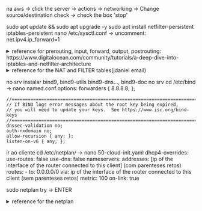 na aws -> click the server -> actions -> networking -> Change source/destination check -> check the box 'stop'

sudo apt update && sudo apt upgrade -y
sudo apt install netfilter-persistent iptables-persistent
nano /etc/sysctl.conf -> uncomment: net.ipv4.ip_forward=1

<details>
  <summary>reference for prerouting, input, forward, output, postrouting: https://www.digitalocean.com/community/tutorials/a-deep-dive-into-iptables-and-netfilter-architecture</summary>
  <br>
  + prerouting: NAT -> change ip of the packet before entering the router
  + postrouting: NAT -> change ip of the packet after entering the router | e.g client wants to access http server on the internet, the source ip changes to the public ip of the router
  + input: FILTER(like acl) -> filters packets(IP can be public or private i think) that are going to enter any of the router's ports/IPs
  + output: FILTER(like acl) -> filters packets(IP can be public or private i think) that are now located in the router, and are destined to an IP that is not router's
  + forward: FILTER(like acl) -> like an extended acl? idk
</details>


<details>
<summary>reference for the NAT and FILTER tables(jdaniel email)</summary>
<br>
# Generated by iptables-save v1.6.0 on Thu Nov 24 23:42:12 2020
*filter
:INPUT DROP [0:0]
:FORWARD DROP [0:0]
:OUTPUT DROP [0:0]
-A INPUT -p tcp -m tcp --dport 22 -m state --state NEW,ESTABLISHED -j ACCEPT
-A INPUT -p tcp -m tcp --sport 22 -m state --state ESTABLISHED -j ACCEPT
-A INPUT -p icmp -m icmp --icmp-type 0 -m state --state RELATED,ESTABLISHED -j ACCEPT
-A INPUT -s 10.0.0.0/30 -p icmp -m icmp --icmp-type 8 -m state --state NEW,RELATED,ESTABLISHED -j ACCEPT
-A INPUT -m limit --limit 3/min -j LOG --log-prefix "IPTABLES:INPUT:Denied: " --log-level 7
-A INPUT -j REJECT --reject-with icmp-port-unreachable
-A FORWARD -d 172.16.0.2/32 -p tcp -m tcp --dport 443 -m state --state NEW,ESTABLISHED -j ACCEPT
-A FORWARD -s 172.16.0.2/32 -p tcp -m tcp --sport 443 -m state --state ESTABLISHED -j ACCEPT
-A FORWARD -d 192.168.0.2/32 -p tcp -m tcp --dport 443 -m state --state NEW,ESTABLISHED -j ACCEPT
-A FORWARD -s 192.168.0.2/32 -p tcp -m tcp --sport 443 -m state --state ESTABLISHED -j ACCEPT
-A FORWARD -s 172.16.0.0/30 -d 192.168.0.2/32 -p tcp -m tcp --dport 80 -m state --state NEW,ESTABLISHED -j ACCEPT
-A FORWARD -s 192.168.0.2/32 -d 172.16.0.0/30 -p tcp -m tcp --sport 80 -m state --state ESTABLISHED -j ACCEPT
-A FORWARD -d 10.0.0.0/30 -p tcp -m tcp --sport 80 -m state --state ESTABLISHED -j ACCEPT
-A FORWARD -s 10.0.0.0/30 -p tcp -m tcp --dport 80 -m state --state NEW,ESTABLISHED -j ACCEPT
-A FORWARD -d 10.0.0.0/30 -p tcp -m tcp --sport 20 -m state --state NEW,ESTABLISHED -j ACCEPT
-A FORWARD -s 10.0.0.0/30 -p tcp -m tcp --dport 20 -m state --state ESTABLISHED -j ACCEPT
-A FORWARD -d 10.0.0.0/30 -p tcp -m tcp --sport 21 -m state --state ESTABLISHED -j ACCEPT
-A FORWARD -s 10.0.0.0/30 -p tcp -m tcp --dport 21 -m state --state NEW,ESTABLISHED -j ACCEPT
-A FORWARD -d 10.0.0.0/30 -p tcp -m tcp --dport 22 -m state --state NEW,ESTABLISHED -j ACCEPT
-A FORWARD -s 10.0.0.0/30 -p tcp -m tcp --sport 22 -m state --state ESTABLISHED -j ACCEPT
-A FORWARD -s 10.0.0.0/30 -p icmp -m icmp --icmp-type 8 -m state --state NEW,RELATED,ESTABLISHED -j ACCEPT
-A FORWARD -d 10.0.0.0/30 -p icmp -m icmp --icmp-type 0 -m state --state RELATED,ESTABLISHED -j ACCEPT
-A FORWARD -s 172.16.0.0/30 -d 192.168.0.0/30 -p icmp -m icmp --icmp-type 8 -m state --state NEW,RELATED,ESTABLISHED -j ACCEPT
-A FORWARD -s 192.168.0.0/30 -d 172.16.0.0/30 -p icmp -m icmp --icmp-type 0 -m state --state RELATED,ESTABLISHED -j ACCEPT
-A FORWARD -d 10.0.0.0/30 -p udp -m udp --sport 53 -m state --state ESTABLISHED -j ACCEPT
-A FORWARD -s 10.0.0.0/30 -p udp -m udp --dport 53 -m state --state NEW,ESTABLISHED -j ACCEPT
-A FORWARD -m limit --limit 3/min -j LOG --log-prefix "iptables_FORWARD_denied: " --log-level 7
-A FORWARD -j REJECT --reject-with icmp-port-unreachable
-A OUTPUT -p icmp -m icmp --icmp-type 8 -m state --state NEW,RELATED,ESTABLISHED -j ACCEPT
-A OUTPUT -d 10.0.0.0/30 -p icmp -m icmp --icmp-type 0 -m state --state RELATED,ESTABLISHED -j ACCEPT
-A OUTPUT -p icmp -m icmp --icmp-type 0 -m state --state NEW,RELATED,ESTABLISHED -j ACCEPT
-A OUTPUT -p tcp -m tcp --sport 22 -m state --state ESTABLISHED -j ACCEPT
-A OUTPUT -p tcp -m tcp --dport 22 -m state --state NEW,ESTABLISHED -j ACCEPT
-A OUTPUT -m limit --limit 3/min -j LOG --log-prefix "IPTABLES:FORWARD:Denied: " --log-level 7
-A OUTPUT -j REJECT --reject-with icmp-port-unreachable
COMMIT
# Completed on Thu Nov 24 23:42:12 2020


#
# Outros exemplos - situações específicas
#
#bloquear tudo
iptables –P INPUT DROP
iptables –P OUTPUT DROP
iptables –P FORWARD DROP

#Para conseguir ter acesso a si mesmo
iptables –A INPUT –i lo –j ACCEPT
iptables –A OUTPUT –o lo –j ACCEPT

#Permitir ICMP
iptables -A INPUT -p icmp  -j ACCEPT
iptables -A OUTPUT -p icmp -j ACCEPT
iptables -A FORWARD -p icmp -j ACCEPT

#Permitir Regra Individual
iptables –A INPUT -i * –p tcp –-dport * -m state --state NEW,RELATED,ESTABLISHED -j ACCEPT
iptables –A OUTPUT -o * –p tcp –-sport * –m state --state RELATED,ESTABLISHED –j ACCEPT

iptables –A FORWARD -i * –p tcp –-dport * -m state --state NEW,RELATED,ESTABLISHED -j ACCEPT
iptables –A FORWARD -o * –p tcp –-sport * –m state --state RELATED,ESTABLISHED –j ACCEPT
iptables –A FORWARD -i * –p tcp –-dport * -m state --state RELATED,ESTABLISHED -j ACCEPT
iptables –A FORWARD -o * –p tcp –-sport * –m state --state NEW,RELATED,ESTABLISHED –j ACCEPT


#Permitir Regras de Múltiplas Portas
iptables -A INPUT -p tcp/udp -i interface -m  multiport --dport X,X,X,X,X  -m state --state NEW,RELATED,ESTABLISHED -j ACCEPT
iptables -A OUTPUT -p tcp/udp -o interface -m  multiport --sport X,X,X,X,X -m state --state RELATED,ESTABLISHED -j ACCEPT

iptables -A FORWARD -p tcp/udp -i interface -m  multiport --dport X,X,X,X,X  -m state --state NEW,RELATED,ESTABLISHED -j ACCEPT
iptables -A FORWARD -p tcp/udp -o interface -m  multiport --sport X,X,X,X,X -m state --state RELATED,ESTABLISHED -j ACCEPT
iptables -A FORWARD -p tcp/udp -i interface -m  multiport --dport X,X,X,X,X  -m state --state RELATED,ESTABLISHED -j ACCEPT
iptables -A FORWARD -p tcp/udp -o interface -m  multiport --sport X,X,X,X,X -m state --state NEW,RELATED,ESTABLISHED -j ACCEPT

#NAT/PAT - OUTSIDE
iptables -t nat -A POSTROUTING -o interface -j MASCARADE

#NAT - INSIDE - PORT FORWADING - Múltiplas Portas
iptables -t nat -A PREROUTING -i interface -p tcp/udp -m multiport --dport X,X,X,X -j DNAT --to-destination X.X.X.X  

#NAT - INSIDE - PORT FORWADING - Portas Individuais
iptables -t nat -A PREROUTING -i interface -p tcp/udp --dport X -j DNAT --to-destination X.X.X.X

#NAT - INSIDE - PORT FORWADING - Encaminhar todo o tráfico
iptables -t nat -A PREROUTING -i interface -j DNAT --to-destination X.X.X.X

apt-get install netfilter-persistent iptables-persistent

netfilter-persistent flush - limpa a memória e coloca todas as tables [filter, net, raw, mangle, security] em ACCEPT
netfilter-persistent reload - copia de /etc/iptables/rules.v4 para a memória
netfilter-persistent save  - Uso este comando para guardar em /etc/iptables/rules.v4 as regras da firewall que estão em memória

#Criar Falso Servidor de Echo - TCP
socat -v tcp-l:1234,fork exec:'/bin/cat' &
#Criar Falso Servidor de Echo - TCP
socat -v udp-l:1234,fork exec:'/bin/cat' &

#Testar Portas de Servidor - TCP
netcat -u host port
#Testar Portas de Servidor - UDP
netcat -u host port

cd /proc
find . | grep vlan
ipv4.conf.ens33.proxy_arp_pvlan=1
</details>

no srv instalar bind9, bind9-utils bind9-dns..., bind9-doc
no srv cd /etc/bind -> nano named.conf.options:
    forwarders {
            8.8.8.8;
    };

    //========================================================================
    // If BIND logs error messages about the root key being expired,
    // you will need to update your keys.  See https://www.isc.org/bind-keys
    //========================================================================
    dnssec-validation no;
    auth-nxdomain no;
    allow-recursion { any; };
    listen-on-v6 { any; };

ir ao cliente cd /etc/netplan/ -> nano 50-cloud-init.yaml
            dhcp4-overrides:
            use-routes: false
            use-dns: false
            nameservers:
                addresses: [ip of the interface of the router connected to this client] (com parenteses retos)
            routes:
            - to: 0.0.0.0/0
              via: ip of the interface of the router connected to this client (sem parenteses retos)
              metric: 100
              on-link: true    

sudo netplan try -> ENTER

<details>
  <summary>reference for the netplan</summary>
 <br>
   root@fw:/etc/netplan# cat 50-cloud-init.yaml 
# This file is generated from information provided by the datasource.  Changes
# to it will not persist across an instance reboot.  To disable cloud-init's
# network configuration capabilities, write a file
# /etc/cloud/cloud.cfg.d/99-disable-network-config.cfg with the following:
# network: {config: disabled}
network:
    ethernets:
        eth0:
            dhcp4: true
            dhcp4-overrides:
                route-metric: 100
            dhcp6: false
            match:
                macaddress: 0a:0f:ec:f2:19:5b
            set-name: eth0
        eth1:
            dhcp4: true
            dhcp4-overrides:
                route-metric: 200
            dhcp6: false
            match:
                macaddress: 0a:19:88:8e:0d:d7
            set-name: eth1
        eth2:
            dhcp4: true
            dhcp4-overrides:
                route-metric: 300
            dhcp6: false
            match:
                macaddress: 0a:c9:85:69:e1:d3
            set-name: eth2
    version: 2
#---------------------------------------------
ubuntu@west:~$ cat /etc/netplan/50-cloud-init.yaml 
# This file is generated from information provided by the datasource.  Changes
# to it will not persist across an instance reboot.  To disable cloud-init's
# network configuration capabilities, write a file
# /etc/cloud/cloud.cfg.d/99-disable-network-config.cfg with the following:
# network: {config: disabled}
network:
    ethernets:
        eth0:
            dhcp4: true
            dhcp6: false
            dhcp4-overrides:
                use-routes: false
                use-dns: false
            nameservers:
                addresses: [8.8.8.8]
            routes:
            - to: 0.0.0.0/0
              via: 192.168.0.40
              metric: 100
              on-link: true
            match:
                macaddress: 0a:23:28:98:bb:e9
            set-name: eth0
    version: 2
ubuntu@west:~$ 

ubuntu@east:~$ cat /etc/netplan/50-cloud-init.yaml 
# This file is generated from information provided by the datasource.  Changes
# to it will not persist across an instance reboot.  To disable cloud-init's
# network configuration capabilities, write a file
# /etc/cloud/cloud.cfg.d/99-disable-network-config.cfg with the following:
# network: {config: disabled}
network:
    ethernets:
        eth0:
            dhcp4: true
            dhcp6: false
            dhcp4-overrides:
                use-routes: false
                use-dns: false
            nameservers:
                addresses: [8.8.8.8]
            routes:
            - to: 0.0.0.0/0
              via: 192.168.0.80
              metric: 100
              on-link: true
            match:
                macaddress: 0a:d6:96:d7:8f:e9
            set-name: eth0
    version: 2
</details>
